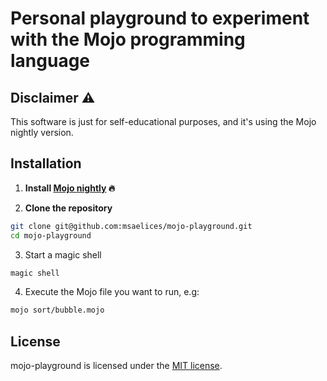 # Personal playground to experiment with the Mojo programming language

## Disclaimer ⚠️

This software is just for self-educational purposes, and it's using the Mojo nightly version.

## Installation

1. **Install [Mojo nightly](https://docs.modular.com/mojo/manual/get-started) 🔥**

2. **Clone the repository**

```bash
git clone git@github.com:msaelices/mojo-playground.git
cd mojo-playground
```
3. Start a magic shell

```bash
magic shell
```

4. Execute the Mojo file you want to run, e.g:

```bash
mojo sort/bubble.mojo
```
## License

mojo-playground is licensed under the [MIT license](LICENSE).
